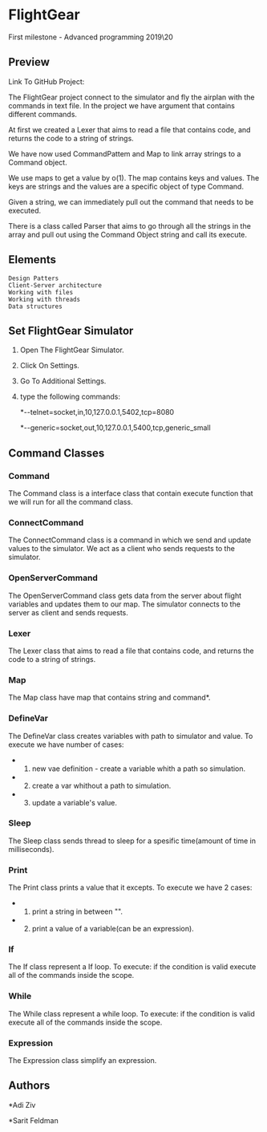 # FlightGear
First milestone - Advanced programming 2019\20
## Preview
Link To GitHub Project:

The FlightGear project connect to the simulator and fly the airplan with the commands in text file.
In the project we have argument that contains different commands.

At first we created a Lexer that aims to read a file that contains code, and returns the code to a string of strings.

We have now used CommandPattem and Map to link array strings to a Command object.

We use maps to get a value by o(1).
The map contains keys and values.
The keys are strings and the values are a specific object of type Command.

Given a string, we can immediately pull out the command that needs to be executed.

There is a class called Parser that aims to go through all the strings in the array and pull out 
using the Command Object string and call its execute.

## Elements

    Design Patters
    Client-Server architecture
    Working with files
    Working with threads
    Data structures
    
## Set FlightGear Simulator

1. Open The FlightGear Simulator.
2. Click On Settings.
3. Go To Additional Settings.
4. type the following commands:

    *--telnet=socket,in,10,127.0.0.1,5402,tcp=8080
    
    *--generic=socket,out,10,127.0.0.1,5400,tcp,generic_small

## Command Classes
### Command

The Command class is a interface class that contain execute function that we will run for all the command class.
### ConnectCommand

The ConnectCommand class is a command in which we send and update values to the simulator.
We act as a client who sends requests to the simulator.
### OpenServerCommand

The OpenServerCommand class gets data from the server about flight variables and updates them to our map.
The simulator connects to the server as client and sends requests.
### Lexer

The Lexer class that aims to read a file that contains code, and returns the code to a string of strings.
### Map

The Map class have map that contains string and command*.
### DefineVar

The DefineVar class creates variables with path to simulator and value.
To execute we have number of cases:
 * 1. new vae definition - create a variable whith a path so simulation.
 * 2. create a var whithout a path to simulation.
 * 3. update a variable's value.
### Sleep

The Sleep class sends thread to sleep for a spesific time(amount of time in milliseconds).
### Print

The Print class prints a value that it excepts.
To execute we have 2 cases:
 * 1. print a string in between "".
 * 2. print a value of a variable(can be an expression).
### If

The If class represent a If loop.
To execute: if the condition is valid execute all of the commands inside the scope.
### While

The While class represent a while loop.
To execute: if the condition is valid execute all of the commands inside the scope.
### Expression

The Expression class simplify an expression.

## Authors

*Adi Ziv

*Sarit Feldman


